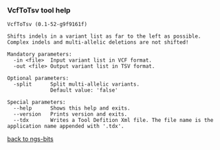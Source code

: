 ### VcfToTsv tool help
	VcfToTsv (0.1-52-g9f9161f)
	
	Shifts indels in a variant list as far to the left as possible. Complex indels and multi-allelic deletions are not shifted!
	
	Mandatory parameters:
	  -in <file>  Input variant list in VCF format.
	  -out <file> Output variant list in TSV format.
	
	Optional parameters:
	  -split      Split multi-allelic variants.
	              Default value: 'false'
	
	Special parameters:
	  --help      Shows this help and exits.
	  --version   Prints version and exits.
	  --tdx       Writes a Tool Defition Xml file. The file name is the application name appended with '.tdx'.
	
[back to ngs-bits](https://github.com/marc-sturm/ngs-bits)